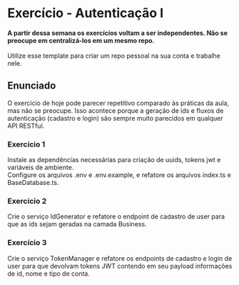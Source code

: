 # Exercício - Autenticação I

<strong>A partir dessa semana os exercícios voltam a ser independentes. Não se preocupe em centralizá-los em um mesmo repo.</strong>
<br><br>
Utilize esse template para criar um repo pessoal na sua conta e trabalhe nele.

## Enunciado

O exercício de hoje pode parecer repetitivo comparado às práticas da aula, mas não se preocupe. Isso acontece porque a geração de ids e fluxos de autenticação (cadastro e login) são sempre muito parecidos em qualquer API RESTful.

### Exercício 1

Instale as dependências necessárias para criação de uuids, tokens jwt e variáveis de ambiente.<br>
Configure os arquivos .env e .env.example, e refatore os arquivos index.ts e BaseDatabase.ts.

### Exercício 2

Crie o serviço IdGenerator e refatore o endpoint de cadastro de user para que as ids sejam geradas na camada Business.

### Exercício 3

Crie o serviço TokenManager e refatore os endpoints de cadastro e login de user para que devolvam tokens JWT contendo em seu payload informações de id, nome e tipo de conta.
